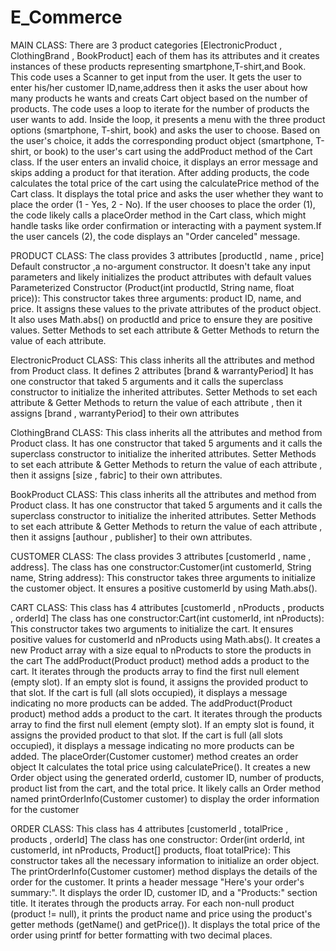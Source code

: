 # E_Commerce
MAIN CLASS: 
There are 3 product categories [ElectronicProduct , ClothingBrand , BookProduct] each of them has its attributes and it creates instances of these products representing smartphone,T-shirt,and Book. 
This code uses a Scanner to get input from the user. It gets the user to enter his/her customer ID,name,address then it asks the user about how many products he wants and creats Cart object based on the number of products.
The code uses a loop to iterate for the number of products the user wants to add.
Inside the loop, it presents a menu with the three product options (smartphone, T-shirt, book) and asks the user to choose.
Based on the user's choice, it adds the corresponding product object (smartphone, T-shirt, or book) to the user's cart using the addProduct method of the Cart class.
If the user enters an invalid choice, it displays an error message and skips adding a product for that iteration.
After adding products, the code calculates the total price of the cart using the calculatePrice method of the Cart class.
It displays the total price and asks the user whether they want to place the order (1 - Yes, 2 - No).
If the user chooses to place the order (1), the code likely calls a placeOrder method in the Cart class, which might handle tasks like order confirmation or interacting with a payment system.If the user cancels (2), the code displays an "Order canceled" message.

PRODUCT CLASS:
The class provides 3 attributes [productId , name , price] 
Default constructor ,a no-argument constructor. It doesn't take any input parameters and likely initializes the product attributes with default values
Parameterized Constructor (Product(int productId, String name, float price)): This constructor takes three arguments: product ID, name, and price. It assigns these values to the  private attributes of the product object. It also uses Math.abs() on productId and price to ensure they are positive values.
Setter Methods to set each attribute & Getter Methods to return the value of each attribute.

ElectronicProduct CLASS: 
This class inherits all the attributes and method from Product class.
It defines 2 attributes [brand & warrantyPeriod]
It has one constructor that taked 5 arguments and it calls the superclass constructor to initialize the inherited attributes.
Setter Methods to set each attribute & Getter Methods to return the value of each attribute , then it assigns [brand , warrantyPeriod] to their own attributes

ClothingBrand CLASS:
This class inherits all the attributes and method from Product class.
It has one constructor that taked 5 arguments and it calls the superclass constructor to initialize the inherited attributes.
Setter Methods to set each attribute & Getter Methods to return the value of each attribute , then it assigns [size , fabric] to their own attributes.

BookProduct CLASS:
This class inherits all the attributes and method from Product class.
It has one constructor that taked 5 arguments and it calls the superclass constructor to initialize the inherited attributes.
Setter Methods to set each attribute & Getter Methods to return the value of each attribute , then it assigns [authour , publisher] to their own attributes.

CUSTOMER CLASS:
The class provides 3 attributes [customerId , name , address].
The class has one constructor:Customer(int customerId, String name, String address): This constructor takes three arguments to initialize the customer object.
It ensures a positive customerId by using Math.abs().

CART CLASS:
This class has 4 attributes [customerId , nProducts , products , orderId]
The class has one constructor:Cart(int customerId, int nProducts): This constructor takes two arguments to initialize the cart.
It ensures positive values for customerId and nProducts using Math.abs().
It creates a new Product array with a size equal to nProducts to store the products in the cart
The addProduct(Product product) method adds a product to the cart.
It iterates through the products array to find the first null element (empty slot).
If an empty slot is found, it assigns the provided product to that slot.
If the cart is full (all slots occupied), it displays a message indicating no more products can be added.
The addProduct(Product product) method adds a product to the cart.
It iterates through the products array to find the first null element (empty slot).
If an empty slot is found, it assigns the provided product to that slot.
If the cart is full (all slots occupied), it displays a message indicating no more products can be added.
The placeOrder(Customer customer) method creates an order object 
It calculates the total price using calculatePrice().
It creates a new Order object using the generated orderId, customer ID, number of products, product list from the cart, and the total price.
It likely calls an Order method named printOrderInfo(Customer customer) to display the order information for the customer 

ORDER CLASS:
This class has 4 attributes [customerId , totalPrice , products , orderId]
The class has one constructor: Order(int orderId, int customerId, int nProducts, Product[] products, float totalPrice): This constructor takes all the necessary information to initialize an order object.
The printOrderInfo(Customer customer) method displays the details of the order for the customer.
It prints a header message "Here's your order's summary:".
It displays the order ID, customer ID, and a "Products:" section title.
It iterates through the products array.
For each non-null product (product != null), it prints the product name and price using the product's getter methods (getName() and getPrice()).
It displays the total price of the order using printf for better formatting with two decimal places.
